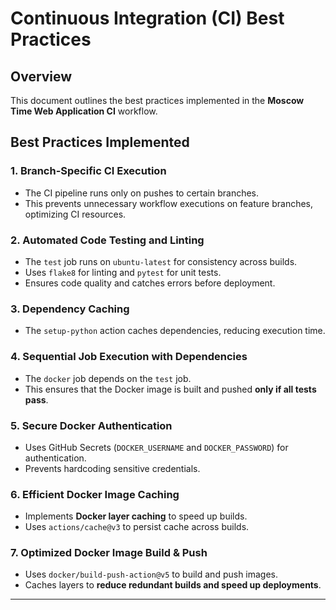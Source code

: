 # Continuous Integration (CI) Best Practices

## Overview

This document outlines the best practices implemented in the **Moscow Time Web Application CI** workflow.

## Best Practices Implemented

### 1. **Branch-Specific CI Execution**

- The CI pipeline runs only on pushes to certain branches.
- This prevents unnecessary workflow executions on feature branches, optimizing CI resources.

### 2. **Automated Code Testing and Linting**

- The `test` job runs on `ubuntu-latest` for consistency across builds.
- Uses `flake8` for linting and `pytest` for unit tests.
- Ensures code quality and catches errors before deployment.

### 3. **Dependency Caching**

- The `setup-python` action caches dependencies, reducing execution time.

### 4. **Sequential Job Execution with Dependencies**

- The `docker` job depends on the `test` job.
- This ensures that the Docker image is built and pushed **only if all tests pass**.

### 5. **Secure Docker Authentication**

- Uses GitHub Secrets (`DOCKER_USERNAME` and `DOCKER_PASSWORD`) for authentication.
- Prevents hardcoding sensitive credentials.

### 6. **Efficient Docker Image Caching**

- Implements **Docker layer caching** to speed up builds.
- Uses `actions/cache@v3` to persist cache across builds.

### 7. **Optimized Docker Image Build & Push**

- Uses `docker/build-push-action@v5` to build and push images.
- Caches layers to **reduce redundant builds and speed up deployments**.

---
